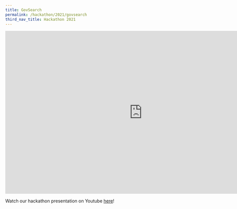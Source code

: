 ```yaml
---
title: GovSearch
permalink: /hackathon/2021/govsearch
third_nav_title: Hackathon 2021
---
```

<iframe src="https://docs.google.com/presentation/d/e/2PACX-1vR0gDE9K_LqbLLYmMK2B6ulORDoLyS23oCPchhaG4v4lkugRKt6YuVFQ8HWVZaZ_PTXFgTg4N0psw40/embed?start=false&loop=false&delayms=3000" frameborder="0" width="864" height="515" allowfullscreen="true" mozallowfullscreen="true" webkitallowfullscreen="true"></iframe>

Watch our hackathon presentation on Youtube [here](https://www.youtube.com/embed/an8rlzTw84o)! 



